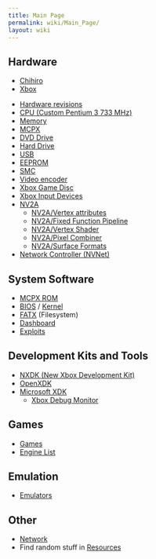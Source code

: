 ```yaml
---
title: Main Page
permalink: wiki/Main_Page/
layout: wiki
---
```


Hardware
--------

-   [Chihiro](/wiki/Chihiro "wikilink")
-   [Xbox](/wiki/Xbox "wikilink")

<!-- -->

-   [Hardware revisions](/wiki/Hardware_revisions "wikilink")
-   [CPU (Custom Pentium 3 733 MHz)](/wiki/CPU "wikilink")
-   [Memory](/wiki/Memory "wikilink")
-   [MCPX](/wiki/MCPX "wikilink")
-   [DVD Drive](/wiki/DVD_Drive "wikilink")
-   [Hard Drive](/wiki/Hard_Drive "wikilink")
-   [USB](/wiki/USB "wikilink")
-   [EEPROM](/wiki/EEPROM "wikilink")
-   [SMC](/wiki/SMC "wikilink")
-   [Video encoder](/wiki/Video_encoder "wikilink")
-   [Xbox Game Disc](/wiki/Xbox_Game_Disc "wikilink")
-   [Xbox Input Devices](/wiki/Xbox_Input_Devices "wikilink")
-   [NV2A](/wiki/NV2A "wikilink")
    -   [NV2A/Vertex attributes](/wiki/NV2A/Vertex_attributes "wikilink")
    -   [NV2A/Fixed Function
        Pipeline](/wiki/NV2A/Fixed_Function_Pipeline "wikilink")
    -   [NV2A/Vertex Shader](/wiki/NV2A/Vertex_Shader "wikilink")
    -   [NV2A/Pixel Combiner](/wiki/NV2A/Pixel_Combiner "wikilink")
    -   [NV2A/Surface Formats](/wiki/NV2A/Surface_Formats "wikilink")
-   [Network Controller (NVNet)](/wiki/NVNet "wikilink")

System Software
---------------

-   [MCPX ROM](/wiki/MCPX_ROM "wikilink")
-   [BIOS](/wiki/BIOS "wikilink") / [Kernel](Kernel "wikilink")
-   [FATX](/wiki/FATX "wikilink") (Filesystem)
-   [Dashboard](/wiki/Dashboard "wikilink")
-   [Exploits](/wiki/Exploits "wikilink")

Development Kits and Tools
--------------------------

-   [NXDK (New Xbox Development Kit)](https://github.com/xqemu/nxdk)
-   [OpenXDK](/wiki/OpenXDK "wikilink")
-   [Microsoft XDK](/wiki/Microsoft_XDK "wikilink")
    -   [Xbox Debug Monitor](/wiki/Xbox_Debug_Monitor "wikilink")

Games
-----

-   [Games](/wiki/Category%3AGames "wikilink")
-   [Engine List](/wiki/Engine_List "wikilink")

Emulation
---------

-   [Emulators](/wiki/Emulators "wikilink")

Other
-----

-   [Network](/wiki/Network "wikilink")
-   Find random stuff in [Resources](/wiki/Resources "wikilink")

